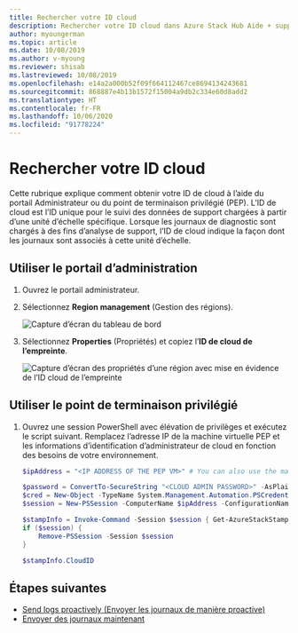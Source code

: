 ```yaml
---
title: Rechercher votre ID cloud
description: Rechercher votre ID cloud dans Azure Stack Hub Aide + support.
author: myoungerman
ms.topic: article
ms.date: 10/08/2019
ms.author: v-myoung
ms.reviewer: shisab
ms.lastreviewed: 10/08/2019
ms.openlocfilehash: e14a2a000b52f09f664112467ce8694134243681
ms.sourcegitcommit: 868887e4b13b1572f15004a9db2c334e60d8add2
ms.translationtype: HT
ms.contentlocale: fr-FR
ms.lasthandoff: 10/06/2020
ms.locfileid: "91778224"
---
```

# <a name="find-your-cloud-id"></a>Rechercher votre ID cloud

Cette rubrique explique comment obtenir votre ID de cloud à l’aide du portail Administrateur ou du point de terminaison privilégié (PEP). L’ID de cloud est l’ID unique pour le suivi des données de support chargées à partir d’une unité d’échelle spécifique. Lorsque les journaux de diagnostic sont chargés à des fins d’analyse de support, l’ID de cloud indique la façon dont les journaux sont associés à cette unité d’échelle.

## <a name="use-the-administrator-portal"></a>Utiliser le portail d’administration

1. Ouvrez le portail administrateur. 
1. Sélectionnez **Region management** (Gestion des régions).

   ![Capture d’écran du tableau de bord](./media/azure-stack-automatic-log-collection/dashboard.png)

1. Sélectionnez **Properties** (Propriétés) et copiez l’**ID de cloud de l’empreinte**.

   ![Capture d’écran des propriétés d’une région avec mise en évidence de l’ID cloud de l’empreinte](media/azure-stack-automatic-log-collection/region-properties-blade-with-stamp-cloud-id.png)


## <a name="use-the-privileged-endpoint"></a>Utiliser le point de terminaison privilégié

1. Ouvrez une session PowerShell avec élévation de privilèges et exécutez le script suivant. Remplacez l’adresse IP de la machine virtuelle PEP et les informations d’identification d’administrateur de cloud en fonction des besoins de votre environnement. 

   ```powershell
   $ipAddress = "<IP ADDRESS OF THE PEP VM>" # You can also use the machine name instead of IP here.

   $password = ConvertTo-SecureString "<CLOUD ADMIN PASSWORD>" -AsPlainText -Force
   $cred = New-Object -TypeName System.Management.Automation.PSCredential ("<DOMAIN NAME>\CloudAdmin", $password)
   $session = New-PSSession -ComputerName $ipAddress -ConfigurationName PrivilegedEndpoint -Credential $cred

   $stampInfo = Invoke-Command -Session $session { Get-AzureStackStampInformation }
   if ($session) {
       Remove-PSSession -Session $session
   }

   $stampInfo.CloudID
   ```

## <a name="next-steps"></a>Étapes suivantes

* [Send logs proactively (Envoyer les journaux de manière proactive)](./azure-stack-diagnostic-log-collection-overview.md#send-logs-proactively)
* [Envoyer des journaux maintenant](./azure-stack-diagnostic-log-collection-overview.md#send-logs-now)
